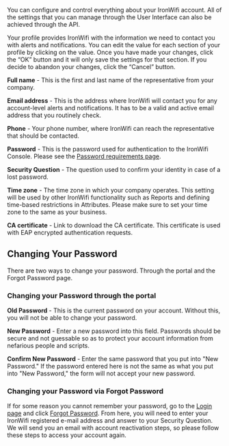 You can configure and control everything about your IronWifi account. All of the settings that you can manage through the User Interface can also be achieved through the API.

<call-out>

Your profile provides IronWifi with the information we need to contact you with alerts and notifications. You can edit the value for each section of your profile by clicking on the value. Once you have made your changes, click the “OK” button and it will only save the settings for that section. If you decide to abandon your changes, click the “Cancel” button.

</call-out>

**Full name** - This is the first and last name of the representative from your company.

**Email address** - This is the address where IronWifi will contact you for any account-level alerts and notifications. It has to be a valid and active email address that you routinely check.

**Phone** - Your phone number, where IronWifi can reach the representative that should be contacted.

**Password** - This is the password used for authentication to the IronWifi Console. Please see the [Password requirements page](https://www.ironwifi.com/user-guide/passwords/).

**Security Question** - The question used to confirm your identity in case of a lost password.

**Time zone** - The time zone in which your company operates. This setting will be used by other IronWifi functionality such as Reports and defining time-based restrictions in Attributes. Please make sure to set your time zone to the same as your business.

**CA certificate** - Link to download the CA certificate. This certificate is used with EAP encrypted authentication requests.


## Changing Your Password
There are two ways to change your password. Through the portal and the Forgot Password page.


### Changing your Password through the portal

**Old Password** - This is the current password on your account. Without this, you will not be able to change your password.

**New Password** - Enter a new password into this field. Passwords should be secure and not guessable so as to protect your account information from nefarious people and scripts.

**Confirm New Password** - Enter the same password that you put into "New Password." If the password entered here is not the same as what you put into "New Password," the form will not accept your new password.

### Changing your Password via Forgot Password

If for some reason you cannot remember your password, go to the [Login page](https://console.ironwifi.com/login) and click [Forgot Password](https://console.ironwifi.com/forgot-password). From here, you will need to enter your IronWifi registered e-mail address and answer to your Security Question. We will send you an email with account reactivation steps, so please follow these steps to access your account again.
